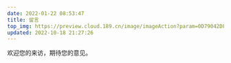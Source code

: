 ```yaml
---
date: 2022-01-22 08:53:47
title: 留言
top_img: https://preview.cloud.189.cn/image/imageAction?param=0D79042DF3566DAED77D129870A6F2E82C7D819F2B80E806A8332B2D993C6FFAD3F9F3311A2E3B94DBBC6BC2552201A79CE8F361843C3AD98C5771ACC969325CD50116732B10B77B39312E9023185B105BDADC7256444CC3D207C6394A2A238E0BFEC2B16BC76DEF065D23DE14C42361
updated: 2022-10-18 21:27:26
---
```


欢迎您的来访，期待您的意见。
